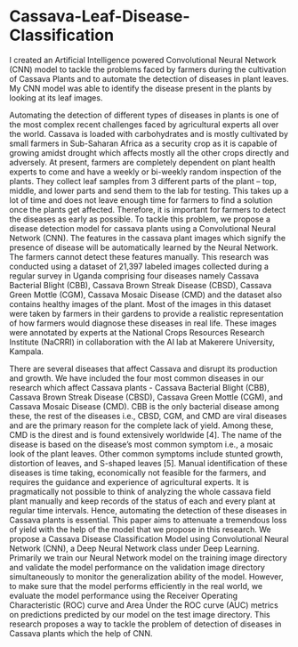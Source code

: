 # Cassava-Leaf-Disease-Classification
I created an Artificial Intelligence powered Convolutional Neural Network (CNN) model to tackle the problems faced by farmers during the cultivation of Cassava Plants and to automate the detection of diseases in plant leaves. My CNN model was able to identify the disease present in the plants by looking at its leaf images.

Automating the detection of different types of diseases in plants is one of the most complex recent challenges faced by agricultural experts all over the world. Cassava is loaded with carbohydrates and is mostly cultivated by small farmers in Sub-Saharan Africa as a security crop as it is capable of growing amidst drought which affects mostly all the other crops directly and adversely. At present, farmers are completely dependent on plant health experts to come and have a weekly or bi-weekly random inspection of the plants. They collect leaf samples from 3 different parts of the plant – top, middle, and lower parts and send them to the lab for testing. This takes up a lot of time and does not leave enough time for farmers to find a solution once the plants get affected. Therefore, it is important for farmers to detect the diseases as early as possible. To tackle this problem, we propose a disease detection model for cassava plants using a Convolutional Neural Network (CNN). The features in the cassava plant images which signify the presence of disease will be automatically learned by the Neural Network. The farmers cannot detect these features manually. This research was conducted using a dataset of 21,397 labeled images collected during a regular survey in Uganda comprising four diseases namely Cassava Bacterial Blight (CBB), Cassava Brown Streak Disease (CBSD), Cassava Green Mottle (CGM), Cassava Mosaic Disease (CMD) and the dataset also contains healthy images of the plant. Most of the images in this dataset were taken by farmers in their gardens to provide a realistic representation of how farmers would diagnose these diseases in real life. These images were annotated by experts at the National Crops Resources Research Institute (NaCRRI) in collaboration with the AI lab at Makerere University, Kampala.

There are several diseases that affect Cassava and disrupt its production and growth. We have included the four most common diseases in our research which affect Cassava plants - Cassava Bacterial Blight (CBB), Cassava Brown Streak Disease (CBSD), Cassava Green Mottle (CGM), and Cassava Mosaic Disease (CMD). CBB is the only bacterial disease among these, the rest of the diseases i.e., CBSD, CGM, and CMD are viral diseases and are the primary reason for the complete lack of yield. Among these, CMD is the direst and is found extensively worldwide [4]. The name of the disease is based on the disease’s most common symptom i.e., a mosaic look of the plant leaves. Other common symptoms include stunted growth, distortion of leaves, and S-shaped leaves [5]. Manual identification of these diseases is time taking, economically not feasible for the farmers, and requires the guidance and experience of agricultural experts. It is pragmatically not possible to think of analyzing the whole cassava field plant manually and keep records of the status of each and every plant at regular time intervals. Hence, automating the detection of these diseases in Cassava plants is essential. This paper aims to attenuate a tremendous loss of yield with the help of the model that we propose in this research. We propose a Cassava Disease Classification Model using Convolutional Neural Network (CNN), a Deep Neural Network class under Deep Learning. Primarily we train our Neural Network model on the training image directory and validate the model performance on the validation image directory simultaneously to monitor the generalization ability of the model. However, to make sure that the model performs efficiently in the real world, we evaluate the model performance using the Receiver Operating Characteristic (ROC) curve and Area Under the ROC curve (AUC) metrics on predictions predicted by our model on the test image directory. This research proposes a way to tackle the problem of detection of diseases in Cassava plants which the help of CNN.
